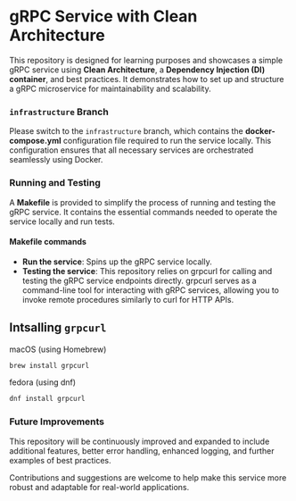 # gRPC Service with Clean Architecture
This repository is designed for learning purposes and showcases a simple gRPC service using **Clean Architecture**, a **Dependency Injection (DI) container**, and best practices. It demonstrates how to set up and structure a gRPC microservice for maintainability and scalability.

### `infrastructure` Branch
Please switch to the `infrastructure` branch, which contains the **docker-compose.yml** configuration file required to run the service locally. This configuration ensures that all necessary services are orchestrated seamlessly using Docker.

### Running and Testing
A **Makefile** is provided to simplify the process of running and testing the gRPC service. It contains the essential commands needed to operate the service locally and run tests.

#### Makefile commands
- **Run the service**: Spins up the gRPC service locally.
- **Testing the service**: This repository relies on grpcurl for calling and testing the gRPC service endpoints directly. grpcurl serves as a command-line tool for interacting with gRPC services, allowing you to invoke remote procedures similarly to curl for HTTP APIs.

## Intsalling `grpcurl`
macOS (using Homebrew)
```sh
brew install grpcurl
```

fedora (using dnf)
```sh
dnf install grpcurl
```

### Future Improvements
This repository will be continuously improved and expanded to include additional features, better error handling, enhanced logging, and further examples of best practices.

Contributions and suggestions are welcome to help make this service more robust and adaptable for real-world applications.
